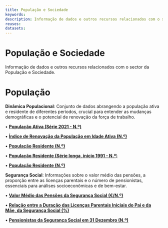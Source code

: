 ```yaml
---
title: População e Sociedade
keywords:
description: Informação de dados e outros recursos relacionados com o sector da População e Sociedade.
reuses:
datasets:
---
```

# População e Sociedade

Informação de dados e outros recursos relacionados com o sector da População e Sociedade.

# População 
**Dinâmica Populacional**: Conjunto de dados abrangendo a população ativa e residente de diferentes períodos, crucial para entender as mudanças demográficas e o potencial de renovação da força de trabalho.

•	[**População Ativa (Série 2021 - N.º)**](https://dados.gov.pt/pt/datasets/populacao-ativa-serie-2021-n-o-1/)

•	[**Índice de Renovação da População em Idade Ativa (N.º)**](https://dados.gov.pt/pt/datasets/indice-de-renovacao-da-populacao-em-idade-ativa-n-o/)

•	[**População Residente (N.º)**](https://dados.gov.pt/pt/datasets/populacao-residente-n-o-12/)

•	[**População Residente (Série longa, início 1991 - N.º**)](https://dados.gov.pt/pt/datasets/populacao-residente-serie-longa-inicio-1991-n-o/)

•	[**População Residente (N.º)**](https://dados.gov.pt/pt/datasets/populacao-residente-n-o-11/)

**Segurança Social**: Informações sobre o valor médio das pensões, a proporção entre as licenças parentais e o número de pensionistas, essenciais para análises socioeconômicas e de bem-estar.

•	[**Valor Médio das Pensões da Segurança Social (€/N.º)**](https://dados.gov.pt/pt/datasets/valor-medio-das-pensoes-da-seguranca-social-eur-n-o-2/)

•	[**Relação entre a Duração das Licenças Parentais Iniciais do Pai e da Mãe, da Segurança Social (%)**](https://dados.gov.pt/pt/datasets/relacao-entre-a-duracao-das-licencas-parentais-iniciais-do-pai-e-da-mae-da-seguranca-social/)

•	[**Pensionistas da Segurança Social em 31 Dezembro (N.º)**](https://dados.gov.pt/pt/datasets/pensionistas-da-seguranca-social-em-31-dezembro-n-o/)
	